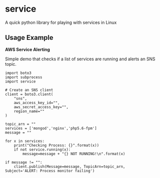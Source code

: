 # service
A quick python library for playing with services in Linux

## Usage Example

**AWS Service Alerting**

Simple demo that checks if a list of services are running and alerts an SNS topic.

```
import boto3
import subprocess
import service

# Create an SNS client
client = boto3.client(
    "sns",
    aws_access_key_id="",
    aws_secret_access_key="",
    region_name=""
)

topic_arn = ""
services = ['mongod','nginx','php5.6-fpm']
message = ""

for x in services:
    print("Checking Process: {}".format(x))
    if not service.running(x):
        message=message + "{} NOT RUNNING!\n".format(x)

if message != "":
    client.publish(Message=message, TopicArn=topic_arn, Subject='ALERT: Process monitor failing')
```
